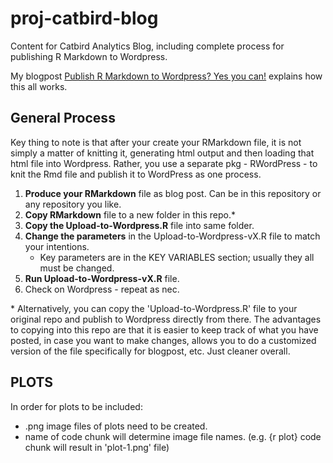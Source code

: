 # proj-catbird-blog

Content for Catbird Analytics Blog, including complete process for publishing R Markdown to Wordpress.

My blogpost [Publish R Markdown to Wordpress? Yes you can!](https://catbirdanalytics.wordpress.com/2021/08/02/publish-r-markdown-to-wordpress-site-yes-you-can/) explains how this all works. 

## General Process

Key thing to note is that after your create your RMarkdown file, it is not simply a matter of knitting it, generating html output and then loading that html file into Wordpress. Rather, you use a separate pkg - RWordPress - to knit the Rmd file and publish it to WordPress as one process.

1. **Produce your RMarkdown** file as blog post. Can be in this repository or any repository you like.
2. **Copy RMarkdown** file to a new folder in this repo.\*
3. **Copy the Upload-to-Wordpress.R** file into same folder.
4. **Change the parameters** in the Upload-to-Wordpress-vX.R file to match your intentions. 
   - Key parameters are in the KEY VARIABLES section; usually they all must be changed.
5. **Run Upload-to-Wordpress-vX.R** file.
6. Check on Wordpress - repeat as nec.
  
\* Alternatively, you can copy the 'Upload-to-Wordpress.R' file to your original repo and publish to Wordpress directly from there. The advantages to copying into this repo are that it is easier to keep track of what you have posted, in case you want to make changes, allows you to do a customized version of the file specifically for blogpost, etc. Just cleaner overall.

## PLOTS

In order for plots to be included:

- .png image files of plots need to be created.
- name of code chunk will determine image file names. (e.g. {r plot} code chunk will result in 'plot-1.png' file) 

